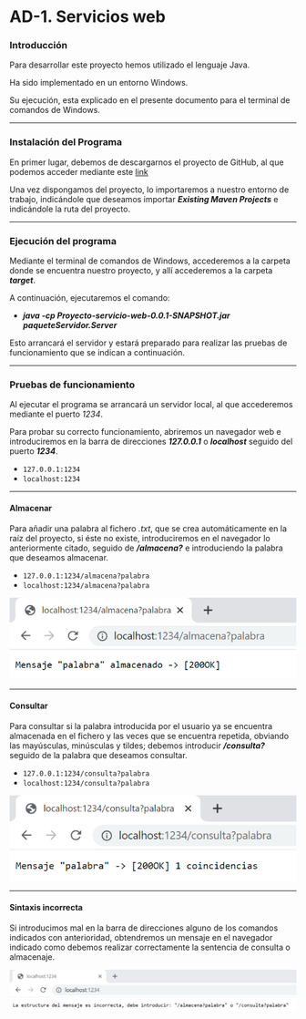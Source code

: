 # AD-1. Servicios web

### Introducción

Para desarrollar este proyecto hemos utilizado el lenguaje Java.

Ha sido implementado en un entorno Windows.

Su ejecución, esta explicado en el presente documento para el terminal de comandos de Windows.

---

### Instalación del Programa

En primer lugar, debemos de descargarnos el proyecto de GitHub, al que podemos acceder mediante este [link](https://github.com/rodrigoramil/ServicioWebAD1.git)

Una vez dispongamos del proyecto, lo importaremos a nuestro entorno de trabajo, indicándole que deseamos importar ***Existing Maven Projects*** e indicándole la ruta del proyecto.

---

### Ejecución del programa

Mediante el terminal de comandos de Windows, accederemos a la carpeta donde se encuentra nuestro proyecto, y allí accederemos a la carpeta ***target***.

A continuación, ejecutaremos el comando: 

- ***java -cp Proyecto-servicio-web-0.0.1-SNAPSHOT.jar paqueteServidor.Server***

Esto arrancará el servidor y estará preparado para realizar las pruebas de funcionamiento que se indican a continuación.


---

### Pruebas de funcionamiento

Al ejecutar el programa se arrancará un servidor local, al que accederemos mediante el puerto _1234_.

Para probar su correcto funcionamiento, abriremos un navegador web e introduciremos en la barra de direcciones ___127.0.0.1___ o ___localhost___ seguido del puerto ___1234___.

- `127.0.0.1:1234`
- `localhost:1234`

---

#### Almacenar

Para añadir una palabra al fichero _.txt_, que se crea automáticamente en la raíz del proyecto, si éste no existe, introduciremos en el navegador lo anteriormente citado, seguido de ___/almacena?___ e introduciendo la palabra que deseamos almacenar.
 
- `127.0.0.1:1234/almacena?palabra`
- `localhost:1234/almacena?palabra`

![ejemplo de almacenar una palabra](https://github.com/rodrigoramil/ServicioWebAD1/blob/master/img/almacena.PNG)

---

#### Consultar

Para consultar si la palabra introducida por el usuario ya se encuentra almacenada en el fichero y las veces que se encuentra repetida, obviando las mayúsculas, minúsculas y tildes; debemos introducir ___/consulta?___ seguido de la palabra que deseamos consultar.

- `127.0.0.1:1234/consulta?palabra`
- `localhost:1234/consulta?palabra`

![ejemplo de consultar una palabra](https://github.com/rodrigoramil/ServicioWebAD1/blob/master/img/consulta.PNG)

---

#### Sintaxis incorrecta

Si introducimos mal en la barra de direcciones alguno de los comandos indicados con anterioridad, obtendremos un mensaje en el navegador indicado como debemos realizar correctamente la sentencia de consulta o almacenaje.

![ejemplo de estructura incorrecta](https://github.com/rodrigoramil/ServicioWebAD1/blob/master/img/estructuraIncorrecta.PNG)

